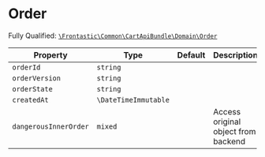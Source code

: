 #  Order

Fully Qualified: [`\Frontastic\Common\CartApiBundle\Domain\Order`](../../../../src/php/CartApiBundle/Domain/Order.php)

Property|Type|Default|Description
--------|----|-------|-----------
`orderId`|`string`||
`orderVersion`|`string`||
`orderState`|`string`||
`createdAt`|`\DateTimeImmutable`||
`dangerousInnerOrder`|`mixed`||Access original object from backend

